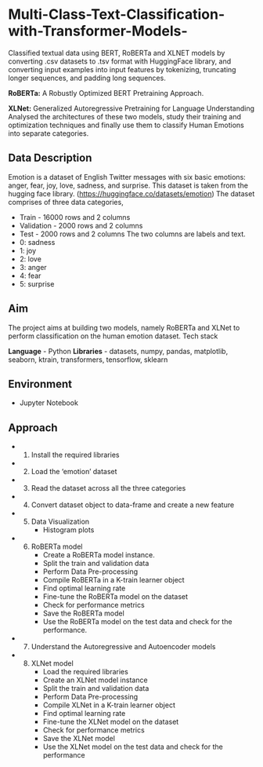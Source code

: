 # Multi-Class-Text-Classification-with-Transformer-Models-
Classified textual data using BERT, RoBERTa and XLNET models by converting .csv datasets to .tsv format with HuggingFace library, and converting input examples into input features by tokenizing, truncating longer sequences, and padding long sequences.

**RoBERTa:** A Robustly Optimized BERT Pretraining Approach.

**XLNet:** Generalized Autoregressive Pretraining for Language Understanding
Analysed the architectures of these two models, study their training and
optimization techniques and finally use them to classify Human Emotions into
separate categories.

## Data Description
Emotion is a dataset of English Twitter messages with six basic emotions: anger, fear,
joy, love, sadness, and surprise. This dataset is taken from the hugging face library.
(https://huggingface.co/datasets/emotion)
The dataset comprises of three data categories,
- Train - 16000 rows and 2 columns
- Validation - 2000 rows and 2 columns
- Test - 2000 rows and 2 columns
The two columns are labels and text.
- 0: sadness
- 1: joy
- 2: love
- 3: anger
- 4: fear
- 5: surprise

## Aim
The project aims at building two models, namely RoBERTa and XLNet to perform
classification on the human emotion dataset.
Tech stack

**Language** - Python
**Libraries** - datasets, numpy, pandas, matplotlib, seaborn, ktrain, transformers,
tensorflow, sklearn

## Environment
- Jupyter Notebook

## Approach
- 1. Install the required libraries
- 2. Load the ‘emotion’ dataset
- 3. Read the dataset across all the three categories
- 4. Convert dataset object to data-frame and create a new feature
- 5. Data Visualization
     - Histogram plots
- 6. RoBERTa model
     - Create a RoBERTa model instance.
     - Split the train and validation data
     - Perform Data Pre-processing
     - Compile RoBERTa in a K-train learner object
     - Find optimal learning rate
     - Fine-tune the RoBERTa model on the dataset
     - Check for performance metrics
     - Save the RoBERTa model
     - Use the RoBERTa model on the test data and check for the
performance.
- 7. Understand the Autoregressive and Autoencoder models
- 8. XLNet model
     - Load the required libraries
     - Create an XLNet model instance
     - Split the train and validation data
     - Perform Data Pre-processing
     - Compile XLNet in a K-train learner object
     - Find optimal learning rate
     - Fine-tune the XLNet model on the dataset
     - Check for performance metrics
     - Save the XLNet model
     - Use the XLNet model on the test data and check for the performance
